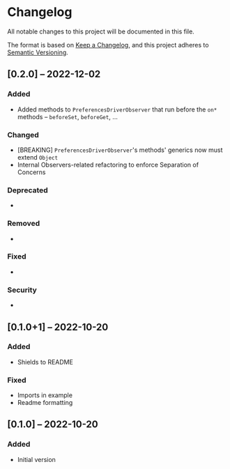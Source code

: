 # Changelog
All notable changes to this project will be documented in this file.

The format is based on [Keep a Changelog](https://keepachangelog.com/en/1.0.0/),
and this project adheres to [Semantic Versioning](https://semver.org/spec/v2.0.0.html).

## [0.2.0] – 2022-12-02
### Added
- Added methods to `PreferencesDriverObserver` that run before the `on*` methods – `beforeSet`, `beforeGet`, ...

### Changed
- [BREAKING] `PreferencesDriverObserver`'s methods' generics now must extend `Object`
- Internal Observers-related refactoring to enforce Separation of Concerns

### Deprecated
- 

### Removed
- 

### Fixed
- 

### Security
- 

## [0.1.0+1] – 2022-10-20
### Added
- Shields to README

### Fixed
- Imports in example
- Readme formatting

## [0.1.0] – 2022-10-20
### Added
- Initial version
